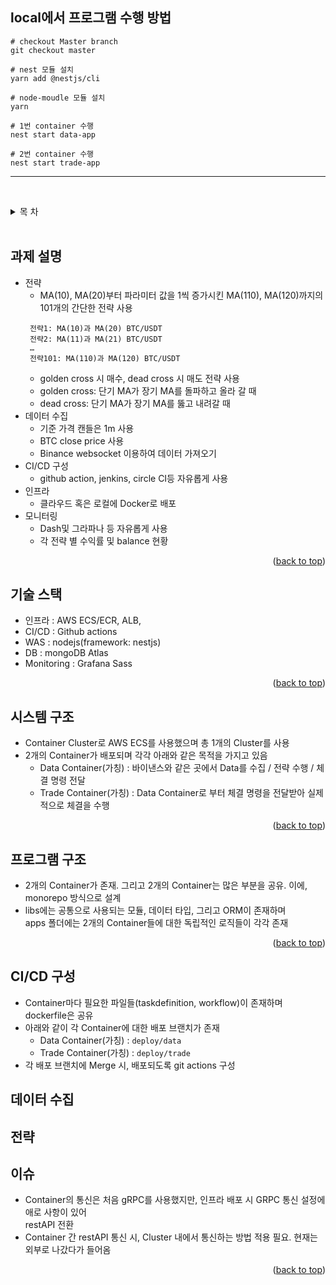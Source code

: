 ##  local에서 프로그램 수행 방법
 ```
 # checkout Master branch
 git checkout master
 
 # nest 모듈 설치
 yarn add @nestjs/cli
 
 # node-moudle 모듈 설치
 yarn 
 
 # 1번 container 수행
 nest start data-app
 
 # 2번 container 수행
 nest start trade-app
 ```

***
&nbsp;&nbsp;&nbsp;&nbsp;
<a name="readme-top"></a>

<!--  목 차  -->
<details>
  <summary>목 차</summary>
  <ol>
    <li>
      <a href="#과제-설명">과제 설명</a>
    </li>
    <li>
      <a href="#기술-스택">기술 스택</a>
    </li>
    <li><a href="#시스템-구조">시스템 구조</a></li>
    <li><a href="#프로그램-구조">프로그램 구조</a></li>
    <li><a href="#CI/CD-구성">CI/CD 구성</a></li>
    <li><a href="#데이터-수집">데이터 수집</a></li>
    <li><a href="#전략">전략</a></li>
    <li><a href="#모니터링"><del>모니터링</del></a></li>
    <li>
      <a href="#이슈">이슈</a>
    </li>
  </ol>
</details>
&nbsp;&nbsp;&nbsp;&nbsp;

<!-- 과제 설명 -->
## 과제 설명
* 전략
  - MA(10), MA(20)부터 파라미터 값을 1씩 증가시킨 MA(110), MA(120)까지의 101개의 간단한 전략 사용
  ```
   전략1: MA(10)과 MA(20) BTC/USDT
   전략2: MA(11)과 MA(21) BTC/USDT
   … 
   전략101: MA(110)과 MA(120) BTC/USDT
   ```
  - golden cross 시 매수, dead cross 시 매도 전략 사용
  - golden cross: 단기 MA가 장기 MA를 돌파하고 올라 갈 때
  - dead cross: 단기 MA가 장기 MA를 뚫고 내려갈 때
* 데이터 수집
  - 기준 가격 캔들은 1m 사용
  - BTC close price 사용
  - Binance websocket 이용하여 데이터 가져오기
* CI/CD 구성
  - github action, jenkins, circle CI등 자유롭게 사용 
* 인프라
  - 클라우드 혹은 로컬에 Docker로 배포
* 모니터링
  - Dash및 그라파나 등 자유롭게 사용
  - 각 전략 별 수익률 및 balance 현황
<p align="right">(<a href="#readme-top">back to top</a>)</p>

<!-- 기술 스택 -->
## 기술 스택
* 인프라 : AWS ECS/ECR, ALB, 
* CI/CD  : Github actions
* WAS : nodejs(framework: nestjs)
* DB : mongoDB Atlas
* Monitoring : Grafana Sass
<p align="right">(<a href="#readme-top">back to top</a>)</p>

## 시스템 구조
* Container Cluster로 AWS ECS를 사용했으며 총 1개의 Cluster를 사용
* 2개의 Container가 배포되며 각각 아래와 같은 목적을 가지고 있음
  - Data Container(가칭) : 바이낸스와 같은 곳에서 Data를 수집 / 전략 수행 / 체결 명령 전달
  - Trade Container(가칭) : Data Container로 부터 체결 명령을 전달받아 실제적으로 체결을 수행
<p align="right">(<a href="#readme-top">back to top</a>)</p>

## 프로그램 구조
* 2개의 Container가 존재. 그리고 2개의 Container는 많은 부분을 공유. 이에, monorepo 방식으로 설계
* libs에는 공통으로 사용되는 모듈, 데이터 타입, 그리고  ORM이 존재하며 &nbsp;  
  apps 폴더에는 2개의 Container들에 대한 독립적인 로직들이 각각 존재
<p align="right">(<a href="#readme-top">back to top</a>)</p>

## CI/CD 구성
* Container마다 필요한 파일들(taskdefinition, workflow)이 존재하며 dockerfile은 공유
* 아래와 같이 각 Container에 대한 배포 브랜치가 존재
  - Data Container(가칭) : `deploy/data`
  - Trade Container(가칭) : `deploy/trade`
* 각 배포 브랜치에 Merge 시, 배포되도록 git actions 구성
## 데이터 수집
## 전략

## 이슈 
* Container의 통신은 처음 gRPC를 사용했지만, 인프라 배포 시 GRPC 통신 설정에 애로 사항이 있어 &nbsp;  
  restAPI 전환
* Container 간 restAPI 통신 시, Cluster 내에서 통신하는 방법 적용 필요. 현재는 외부로 나갔다가 들어옴

<p align="right">(<a href="#readme-top">back to top</a>)</p>
   
